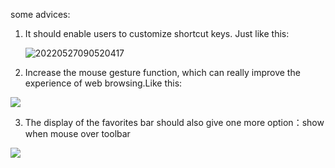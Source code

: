 some advices:

1. It should enable users to customize shortcut keys. Just like this:

    ![20220527090520417](https://imgbed.chachal.xyz/img/202205270922372237.png)

2. Increase the mouse gesture function, which can really improve the experience of web browsing.Like this:

![](https://imgbed.chachal.xyz/img/202205270924102410.png)

3. The display of the favorites bar should also give one more option：show when mouse over toolbar

  ![](https://imgbed.chachal.xyz/img/20220527092604264.png)
